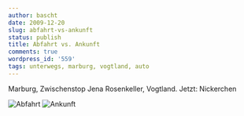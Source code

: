 ```yaml
---
author: bascht
date: 2009-12-20
slug: abfahrt-vs-ankunft
status: publish
title: Abfahrt vs. Ankunft
comments: true
wordpress_id: '559'
tags: unterwegs, marburg, vogtland, auto
---
```


Marburg, Zwischenstop Jena Rosenkeller, Vogtland.
Jetzt: Nickerchen

![Abfahrt](https://img.bascht.com/uploads/big/9a612def17acf285c59391b18a81102f.jpg)
![Ankunft](https://img.bascht.com/uploads/big/820025dd08bdc829a6ef2a3a216e2622.jpg)
